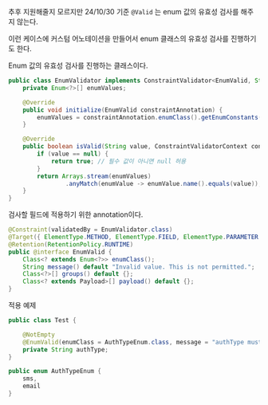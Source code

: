 추후 지원해줄지 모르지만 24/10/30 기준 `@Valid` 는 enum 값의 유효성 검사를 해주지 않는다. 

이런 케이스에 커스텀 어노테이션을 만들어서 enum 클래스의 유효성 검사를 진행하기도 한다. 

Enum 값의 유효성 검사를 진행하는 클래스이다.

```java
public class EnumValidator implements ConstraintValidator<EnumValid, String> {
    private Enum<?>[] enumValues;

    @Override
    public void initialize(EnumValid constraintAnnotation) {
        enumValues = constraintAnnotation.enumClass().getEnumConstants();
    }

    @Override
    public boolean isValid(String value, ConstraintValidatorContext context) {
        if (value == null) {
            return true; // 필수 값이 아니면 null 허용
        }
        return Arrays.stream(enumValues)
                .anyMatch(enumValue -> enumValue.name().equals(value));
    }
}
```

검사할 필드에 적용하기 위한 annotation이다. 

```java
@Constraint(validatedBy = EnumValidator.class)
@Target({ ElementType.METHOD, ElementType.FIELD, ElementType.PARAMETER })
@Retention(RetentionPolicy.RUNTIME)
public @interface EnumValid {
    Class<? extends Enum<?>> enumClass();
    String message() default "Invalid value. This is not permitted.";
    Class<?>[] groups() default {};
    Class<? extends Payload>[] payload() default {};
}
```

적용 예제 

```java
public class Test {

    @NotEmpty
    @EnumValid(enumClass = AuthTypeEnum.class, message = "authType must be one of: sms, email")
    private String authType;
}

public enum AuthTypeEnum {
    sms,
    email
}
```

